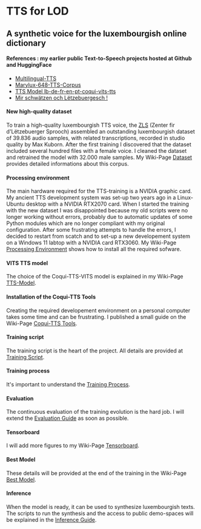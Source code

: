 # TTS for LOD
## A synthetic voice for the luxembourgish online dictionary
#### References : my earlier public Text-to-Speech projects hosted at Github and HuggingFace  
* [Multilingual-TTS](https://github.com/mbarnig/Multilingual-TTS)
* [Marylux-648-TTS-Corpus](https://github.com/mbarnig/Marylux-648-TTS-Corpus)
* [TTS Model lb-de-fr-en-pt-coqui-vits-tts](https://huggingface.co/mbarnig/lb-de-fr-en-pt-coqui-vits-tts)
* [Mir schwätzen och Lëtzebuergesch !](https://huggingface.co/spaces/mbarnig/lb_de_fr_en_pt_COQUI_VITS_TTS)
#### New high-quality dataset
To train a high-quality luxembourgish TTS voice, the [ZLS](https://portal.education.lu/zls) (Zenter fir d'Lëtzebuerger Sprooch) assembled an outstanding luxembourgish dataset of 39.836 audio samples, with related transcriptions, recorded in studio quality by Max Kuborn. After the first training I discovered that the dataset included several hundred files with a female voice. I cleaned the dataset and retrained the model with 32.000 male samples. My Wiki-Page [Dataset](https://github.com/mbarnig/TTS_for_LOD/wiki/Dataset) provides detailed informations about this corpus.
#### Processing environment
The main hardware required for the TTS-training is a NVIDIA graphic card. My ancient TTS development system was set-up two years ago in a Linux-Ubuntu desktop with a NVIDIA RTX2070 card. When I started the training with the new dataset I was disappointed because my old scripts were no longer working without errors, probably due to automatic updates of some Python modules which are no longer compliant with my original configuration. After some frustrating attempts to handle the errors, I decided to restart from scatch and to set-up a new developement system on a Windows 11 labtop with a NVIDIA card RTX3060. My Wiki-Page [Processing Environment](https://github.com/mbarnig/TTS-for-LOD/wiki/Processing-Environment) shows how to install all the required sofware.
#### VITS TTS model
The choice of the Coqui-TTS-VITS model is explained in my Wiki-Page [TTS-Model](https://github.com/mbarnig/TTS-for-LOD/wiki/TTS-Model).
#### Installation of the Coqui-TTS Tools
Creating the required developement environment on a personal computer takes some time and can be frustrating. I published a small guide on the Wiki-Page [Coqui-TTS Tools](https://github.com/mbarnig/TTS-for-LOD/wiki/Coqui%E2%80%90TTS-Tools).
#### Training script
The training script is the heart of the project. All details are provided at [Training Script](https://github.com/mbarnig/TTS-for-LOD/wiki/Training-Script).
#### Training process
It's important to understand the [Training Process](https://github.com/mbarnig/TTS-for-LOD/wiki/Training-Process).
#### Evaluation
The continuous evaluation of the training evolution is the hard job. I will extend the [Evaluation Guide](https://github.com/mbarnig/TTS-for-LOD/wiki/Evaluation) as soon as possible.
#### Tensorboard
I will add more figures to my Wiki-Page [Tensorboard](https://github.com/mbarnig/TTS-for-LOD/wiki/TensorBoard).
#### Best Model
These details will be provided at the end of the training in the Wiki-Page [Best Model](https://github.com/mbarnig/TTS-for-LOD/wiki/Best-Model).
#### Inference
When the model is ready, it can be used to synthesize luxembourgish texts. The scripts to run the synthesis and the access to public demo-spaces will be explained in the [Inference Guide](https://github.com/mbarnig/TTS-for-LOD/wiki/Inference).

